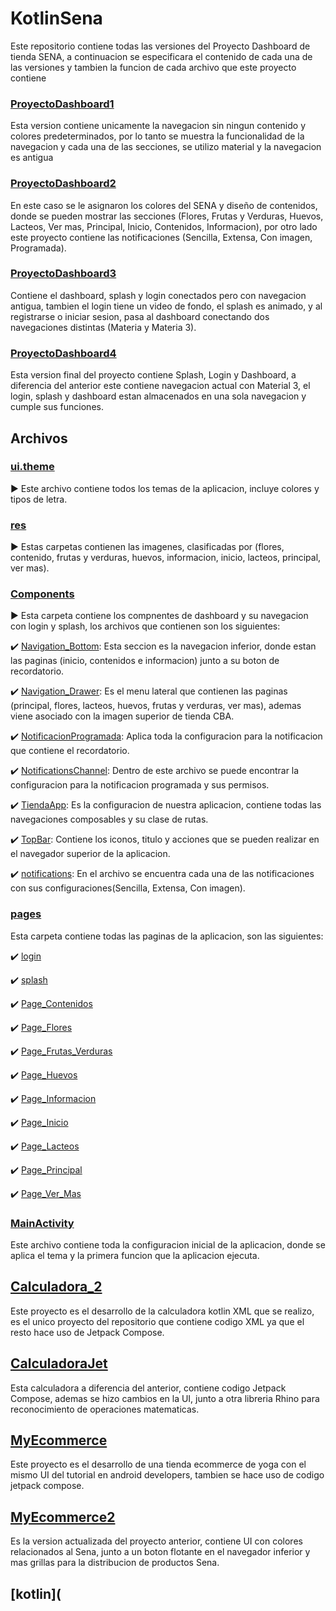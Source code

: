 # KotlinSena

Este repositorio contiene todas las versiones del Proyecto Dashboard de tienda SENA, a continuacion se especificara el contenido de cada una de las versiones y tambien la funcion de cada archivo que este proyecto contiene

### [ProyectoDashboard1](ProyectoDashboard)

Esta version contiene unicamente la navegacion sin ningun contenido y colores predeterminados, por lo tanto se muestra la funcionalidad de la navegacion y cada una de las secciones, se utilizo material y la navegacion es antigua

### [ProyectoDashboard2](ProyectoDashboard2)

En este caso se le asignaron los colores del SENA y diseño de contenidos, donde se pueden mostrar las secciones (Flores, Frutas y Verduras, Huevos, Lacteos, Ver mas, Principal, Inicio, Contenidos, Informacion), por otro lado este proyecto contiene las notificaciones (Sencilla, Extensa, Con imagen, Programada).

### [ProyectoDashboard3](ProyectoDashboard3)

Contiene el dashboard, splash y login conectados pero con navegacion antigua, tambien el login tiene un video de fondo, el splash es animado, y al registrarse o iniciar sesion, pasa al dashboard conectando dos navegaciones distintas (Materia y Materia 3).

### [ProyectoDashboard4](ProyectoDashboard4)

Esta version final del proyecto contiene Splash, Login y Dashboard, a diferencia del anterior este contiene navegacion actual con Material 3, el login, splash y dashboard estan almacenados en una sola navegacion y cumple sus funciones.

## Archivos 

### [ui.theme](ProyectoDashboard4/app/src/main/java/com/example/proyectodashboard4/ui/theme)

▶️ Este archivo contiene todos los temas de la aplicacion, incluye colores y tipos de letra.

### [res](ProyectoDashboard4/app/src/main/res)

▶️ Estas carpetas contienen las imagenes, clasificadas por (flores, contenido, frutas y verduras, huevos, informacion, inicio, lacteos, principal, ver mas).

### [Components](ProyectoDashboard4/app/src/main/java/com/example/proyectodashboard4/components)

▶️ Esta carpeta contiene los compnentes de dashboard y su navegacion con login y splash, los archivos que contienen son los siguientes:

✔️ [Navigation_Bottom](ProyectoDashboard4/app/src/main/java/com/example/proyectodashboard4/components/Navigation_Bottom.kt): Esta seccion es la navegacion inferior, donde estan las paginas (inicio, contenidos e informacion) junto a su boton de recordatorio.

✔️ [Navigation_Drawer](ProyectoDashboard4/app/src/main/java/com/example/proyectodashboard4/components/Navigation_Drawer.kt): Es el menu lateral que contienen las paginas (principal, flores, lacteos, huevos, frutas y verduras, ver mas), ademas viene asociado con la imagen superior de tienda CBA.

✔️ [NotificacionProgramada](ProyectoDashboard4/app/src/main/java/com/example/proyectodashboard4/components/NotificacionProgramada.kt): Aplica toda la configuracion para la notificacion que contiene el recordatorio.

✔️ [NotificationsChannel](ProyectoDashboard4/app/src/main/java/com/example/proyectodashboard4/components/NotificationsChannel.kt): Dentro de este archivo se puede encontrar la configuracion para la notificacion programada y sus permisos.

✔️ [TiendaApp](ProyectoDashboard4/app/src/main/java/com/example/proyectodashboard4/components/TiendaApp.kt): Es la configuracion de nuestra aplicacion, contiene todas las navegaciones composables y su clase de rutas.

✔️ [TopBar](ProyectoDashboard4/app/src/main/java/com/example/proyectodashboard4/components/TopBar.kt): Contiene los iconos, titulo y acciones que se pueden realizar en el navegador superior de la aplicacion.

✔️ [notifications](ProyectoDashboard4/app/src/main/java/com/example/proyectodashboard4/components/notifications.kt): En el archivo se encuentra cada una de las notificaciones con sus configuraciones(Sencilla, Extensa, Con imagen).

### [pages](ProyectoDashboard4/app/src/main/java/com/example/proyectodashboard4/pages)

Esta carpeta contiene todas las paginas de la aplicacion, son las siguientes:

✔️ [login](ProyectoDashboard4/app/src/main/java/com/example/proyectodashboard4/pages/login)

✔️ [splash](ProyectoDashboard4/app/src/main/java/com/example/proyectodashboard4/pages/splash)

✔️ [Page_Contenidos](ProyectoDashboard4/app/src/main/java/com/example/proyectodashboard4/pages/Page_Contenidos.kt)

✔️ [Page_Flores](ProyectoDashboard4/app/src/main/java/com/example/proyectodashboard4/pages/Page_Flores.kt)

✔️ [Page_Frutas_Verduras](ProyectoDashboard4/app/src/main/java/com/example/proyectodashboard4/pages/Page_Frutas_Verduras.kt)

✔️ [Page_Huevos](ProyectoDashboard4/app/src/main/java/com/example/proyectodashboard4/pages/Page_Huevos.kt)

✔️ [Page_Informacion](ProyectoDashboard4/app/src/main/java/com/example/proyectodashboard4/pages/Page_Informacion.kt)

✔️ [Page_Inicio](ProyectoDashboard4/app/src/main/java/com/example/proyectodashboard4/pages/Page_Inicio.kt)

✔️ [Page_Lacteos](ProyectoDashboard4/app/src/main/java/com/example/proyectodashboard4/pages/Page_Lacteos.kt)

✔️ [Page_Principal](ProyectoDashboard4/app/src/main/java/com/example/proyectodashboard4/pages/Page_Principal.kt)

✔️ [Page_Ver_Mas](ProyectoDashboard4/app/src/main/java/com/example/proyectodashboard4/pages/Page_Ver_Mas.kt)

### [MainActivity](ProyectoDashboard4/app/src/main/java/com/example/proyectodashboard4/MainActivity.kt)

Este archivo contiene toda la configuracion inicial de la aplicacion, donde se aplica el tema y la primera funcion que la aplicacion ejecuta.

## [Calculadora_2](Calculadora_2)

Este proyecto es el desarrollo de la calculadora kotlin XML que se realizo, es el unico proyecto del repositorio que contiene codigo XML ya que el resto hace uso de Jetpack Compose.

## [CalculadoraJet](CalculadoraJet)

Esta calculadora a diferencia del anterior, contiene codigo Jetpack Compose, ademas se hizo cambios en la UI, junto a otra libreria Rhino para reconocimiento de operaciones matematicas.

## [MyEcommerce](MyEcommerce)

Este proyecto es el desarrollo de una tienda ecommerce de yoga con el mismo UI del tutorial en android developers, tambien se hace uso de codigo jetpack compose.

## [MyEcommerce2](MyEcommerce2)

Es la version actualizada del proyecto anterior, contiene UI con colores relacionados al Sena, junto a un boton flotante en el navegador inferior y mas grillas para la distribucion de productos Sena.

## [kotlin](




